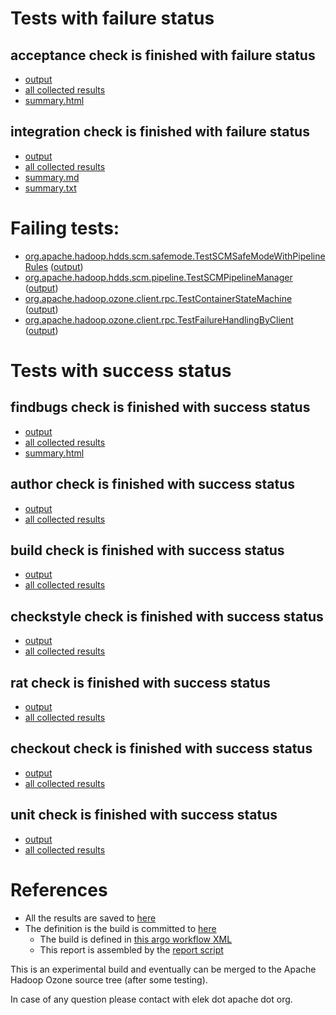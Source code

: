 # Tests with failure status

## acceptance check is finished with failure status

   * [output](https://raw.githubusercontent.com/elek/ozone-ci-03/master/pr/pr-hdds-2469-5lfx7/acceptance/output.log)
   * [all collected results](https://github.com/elek/ozone-ci-03/tree/master/pr/pr-hdds-2469-5lfx7/acceptance)
   * [summary.html](https://elek.github.io/ozone-ci-03/pr/pr-hdds-2469-5lfx7/acceptance/summary.html)


## integration check is finished with failure status

   * [output](https://raw.githubusercontent.com/elek/ozone-ci-03/master/pr/pr-hdds-2469-5lfx7/integration/output.log)
   * [all collected results](https://github.com/elek/ozone-ci-03/tree/master/pr/pr-hdds-2469-5lfx7/integration)
   * [summary.md](https://github.com/elek/ozone-ci-03/tree/master/pr/pr-hdds-2469-5lfx7/integration/summary.md)
   * [summary.txt](https://github.com/elek/ozone-ci-03/tree/master/pr/pr-hdds-2469-5lfx7/integration/summary.txt)

# Failing tests: 

 * [org.apache.hadoop.hdds.scm.safemode.TestSCMSafeModeWithPipelineRules](hadoop-ozone/integration-test/org.apache.hadoop.hdds.scm.safemode.TestSCMSafeModeWithPipelineRules.txt) ([output](hadoop-ozone/integration-test/org.apache.hadoop.hdds.scm.safemode.TestSCMSafeModeWithPipelineRules-output.txt))
 * [org.apache.hadoop.hdds.scm.pipeline.TestSCMPipelineManager](hadoop-ozone/integration-test/org.apache.hadoop.hdds.scm.pipeline.TestSCMPipelineManager.txt) ([output](hadoop-ozone/integration-test/org.apache.hadoop.hdds.scm.pipeline.TestSCMPipelineManager-output.txt))
 * [org.apache.hadoop.ozone.client.rpc.TestContainerStateMachine](hadoop-ozone/integration-test/org.apache.hadoop.ozone.client.rpc.TestContainerStateMachine.txt) ([output](hadoop-ozone/integration-test/org.apache.hadoop.ozone.client.rpc.TestContainerStateMachine-output.txt))
 * [org.apache.hadoop.ozone.client.rpc.TestFailureHandlingByClient](hadoop-ozone/integration-test/org.apache.hadoop.ozone.client.rpc.TestFailureHandlingByClient.txt) ([output](hadoop-ozone/integration-test/org.apache.hadoop.ozone.client.rpc.TestFailureHandlingByClient-output.txt))


# Tests with success status

## findbugs check is finished with success status

   * [output](https://raw.githubusercontent.com/elek/ozone-ci-03/master/pr/pr-hdds-2469-5lfx7/findbugs/output.log)
   * [all collected results](https://github.com/elek/ozone-ci-03/tree/master/pr/pr-hdds-2469-5lfx7/findbugs)
   * [summary.html](https://elek.github.io/ozone-ci-03/pr/pr-hdds-2469-5lfx7/findbugs/summary.html)


## author check is finished with success status

   * [output](https://raw.githubusercontent.com/elek/ozone-ci-03/master/pr/pr-hdds-2469-5lfx7/author/output.log)
   * [all collected results](https://github.com/elek/ozone-ci-03/tree/master/pr/pr-hdds-2469-5lfx7/author)


## build check is finished with success status

   * [output](https://raw.githubusercontent.com/elek/ozone-ci-03/master/pr/pr-hdds-2469-5lfx7/build/output.log)
   * [all collected results](https://github.com/elek/ozone-ci-03/tree/master/pr/pr-hdds-2469-5lfx7/build)


## checkstyle check is finished with success status

   * [output](https://raw.githubusercontent.com/elek/ozone-ci-03/master/pr/pr-hdds-2469-5lfx7/checkstyle/output.log)
   * [all collected results](https://github.com/elek/ozone-ci-03/tree/master/pr/pr-hdds-2469-5lfx7/checkstyle)


## rat check is finished with success status

   * [output](https://raw.githubusercontent.com/elek/ozone-ci-03/master/pr/pr-hdds-2469-5lfx7/rat/output.log)
   * [all collected results](https://github.com/elek/ozone-ci-03/tree/master/pr/pr-hdds-2469-5lfx7/rat)


## checkout check is finished with success status

   * [output](https://raw.githubusercontent.com/elek/ozone-ci-03/master/pr/pr-hdds-2469-5lfx7/checkout/output.log)
   * [all collected results](https://github.com/elek/ozone-ci-03/tree/master/pr/pr-hdds-2469-5lfx7/checkout)


## unit check is finished with success status

   * [output](https://raw.githubusercontent.com/elek/ozone-ci-03/master/pr/pr-hdds-2469-5lfx7/unit/output.log)
   * [all collected results](https://github.com/elek/ozone-ci-03/tree/master/pr/pr-hdds-2469-5lfx7/unit)




# References

 * All the results are saved to [here](https://github.com/elek/ozone-ci-03/tree/master/pr/pr-hdds-2469-5lfx7/)
 * The definition is the build is committed to [here](https://github.com/elek/argo-ozone)
    * The build is defined in [this argo workflow XML](https://github.com/elek/argo-ozone/blob/master/ozone-build.yaml)
    * This report is assembled by the [report script](https://github.com/elek/argo-ozone/blob/master/scripts/report.sh)

This is an experimental build and eventually can be merged to the Apache Hadoop Ozone source tree (after some testing).

In case of any question please contact with elek dot apache dot org.
